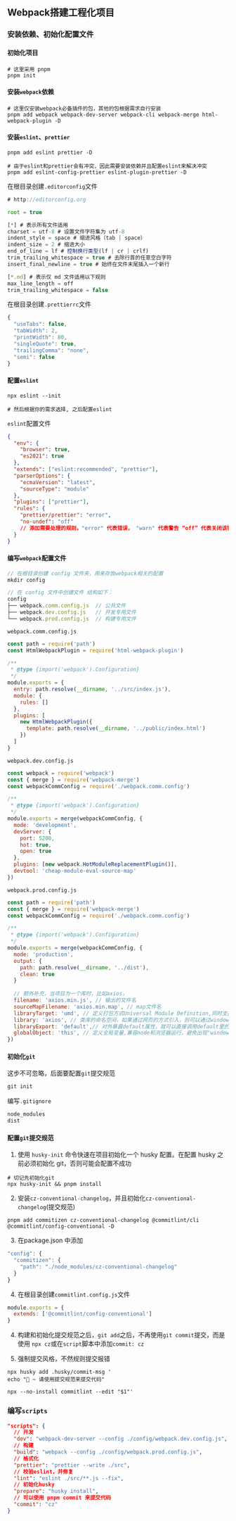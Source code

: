 ## Webpack搭建工程化项目

### 安装依赖、初始化配置文件

#### 初始化项目

```shell
# 这里采用 pnpm
pnpm init
```

#### 安装`webpack`依赖

```shell
# 这里仅安装webpack必备插件的包，其他的包根据需求自行安装
pnpm add webpack webpack-dev-server webpack-cli webpack-merge html-webpack-plugin -D
```

#### 安装`eslint`、`prettier`

```shell
pnpm add eslint prettier -D

# 由于eslint和prettier会有冲突，因此需要安装依赖并且配置eslint来解决冲突
pnpm add eslint-config-prettier eslint-plugin-prettier -D
```

在根目录创建`.editorconfig`文件

```js
# http://editorconfig.org

root = true

[*] # 表示所有文件适用
charset = utf-8 # 设置文件字符集为 utf-8
indent_style = space # 缩进风格（tab | space）
indent_size = 2 # 缩进大小
end_of_line = lf # 控制换行类型(lf | cr | crlf)
trim_trailing_whitespace = true # 去除行首的任意空白字符
insert_final_newline = true # 始终在文件末尾插入一个新行

[*.md] # 表示仅 md 文件适用以下规则
max_line_length = off
trim_trailing_whitespace = false
```

在根目录创建`.prettierrc`文件

```js
{
  "useTabs": false,
  "tabWidth": 2,
  "printWidth": 80,
  "singleQuote": true,
  "trailingComma": "none",
  "semi": false
}
```

#### 配置`eslint`

```shell
npx eslint --init

# 然后根据你的需求选择, 之后配置eslint
```

`eslint`配置文件

```json
{
  "env": {
    "browser": true,
    "es2021": true
  },
  "extends": ["eslint:recommended", "prettier"],
  "parserOptions": {
    "ecmaVersion": "latest",
    "sourceType": "module"
  },
  "plugins": ["prettier"],
  "rules": {
    "prettier/prettier": "error",
    "no-undef": "off"
    // 添加需要处理的规则，"error" 代表错误， "warn" 代表警告 “off” 代表关闭该错误
  }
}

```

#### 编写`webpack`配置文件

```js
// 在根目录创建 config 文件夹，用来存放webpack相关的配置
mkdir config

// 在 config 文件中创建文件 结构如下：
config
├── webpack.comm.config.js  // 公共文件
├── webpack.dev.config.js   // 开发专用文件
└── webpack.prod.config.js  // 构建专用文件
```

`webpack.comm.config.js` 

```js
const path = require('path')
const HtmlWebpackPlugin = require('html-webpack-plugin')

/**
 * @type {import('webpack').Configuration}
 */
module.exports = {
  entry: path.resolve(__dirname, '../src/index.js'),
  module: {
    rules: []
  },
  plugins: [
    new HtmlWebpackPlugin({
      template: path.resolve(__dirname, '../public/index.html')
    })
  ]
}

```

`webpack.dev.config.js`

```js
const webpack = require('webpack')
const { merge } = require('webpack-merge')
const webpackCommConfig = require('./webpack.comm.config')

/**
 * @type {import('webpack').Configuration}
 */
module.exports = merge(webpackCommConfig, {
  mode: 'development',
  devServer: {
    port: 5200,
    hot: true,
    open: true
  },
  plugins: [new webpack.HotModuleReplacementPlugin()],
  devtool: 'cheap-module-eval-source-map'
})

```

`webpack.prod.config.js`

```js
const path = require('path')
const { merge } = require('webpack-merge')
const webpackCommConfig = require('./webpack.comm.config')

/**
 * @type {import('webpack').Configuration}
 */
module.exports = merge(webpackCommConfig, {
  mode: 'production',
  output: {
    path: path.resolve(__dirname, '../dist'),
    clean: true
  }
  
  // 额外补充，当项目为一个库时，比如axios，
  filename: 'axios.min.js', // 输出的文件名
  sourceMapFilename: 'axios.min.map', // map文件名
  libraryTarget: 'umd', // 定义打包方式Universal Module Definition,同时支持在CommonJS、AMD和全局变量使用
  library: 'axios', // 类库的命名空间，如果通过网页的方式引入，则可以通过window.axios访问它
  libraryExport: 'default',// 对外暴露default属性，就可以直接调用default里的属性
  globalObject: 'this', // 定义全局变量,兼容node和浏览器运行，避免出现"window is not defined"的情况
})
```

#### 初始化`git` 

这步不可忽略，后面要配置`git`提交规范

```js
git init
```

编写`.gitignore`

```js
node_modules
dist
```

#### 配置`git`提交规范

1. 使用 `husky-init` 命令快速在项目初始化一个 husky 配置。在配置 husky 之前必须初始化 git，否则可能会配置不成功

```shell
# 切记先初始化git
npx husky-init && pnpm install
```

2. 安装`cz-conventional-changelog`，并且初始化`cz-conventional-changelog`(提交规范)

```shell
pnpm add commitizen cz-conventional-changelog @commitlint/cli @commitlint/config-conventional -D
```

3. 在package.json 中添加

```js
"config": {
  "commitizen": {
    "path": "./node_modules/cz-conventional-changelog"
  }
}
```

4. 在根目录创建`commitlint.config.js`文件

```js
module.exports = {
  extends: ['@commitlint/config-conventional']
}
```

4. 构建和初始化提交规范之后，`git add`之后，不再使用`git commit`提交，而是使用 `npx cz`或在`script`脚本中添加`commit: cz`

6. 强制提交风格，不然规则提交报错

```shell
npx husky add .husky/commit-msg '
echo "🚀 ~ 请使用提交规范来提交代码"

npx --no-install commitlint --edit "$1"'
```

### 编写`scripts`

```json
"scripts": {
  // 开发
  "dev": "webpack-dev-server --config ./config/webpack.dev.config.js",
  // 构建
  "build": "webpack --config ./config/webpack.prod.config.js",
  // 格式化
  "prettier": "prettier --write ./src",
  // 校验eslint，并修复
  "lint": "eslint ./src/**.js --fix",
  // 初始化husky 
  "prepare": "husky install",
  // 可以使用 pnpm commit 来提交代码
  "commit": "cz"
}
```



